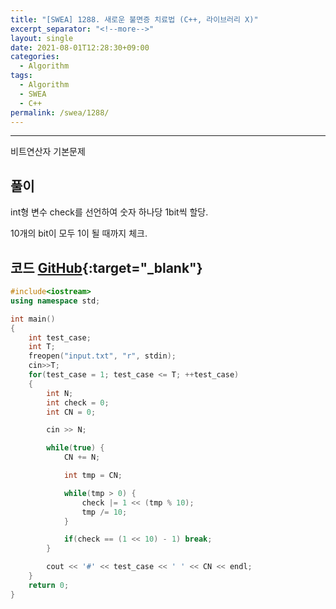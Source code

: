 ```yaml
---
title: "[SWEA] 1288. 새로운 불면증 치료법 (C++, 라이브러리 X)"
excerpt_separator: "<!--more-->"
layout: single
date: 2021-08-01T12:28:30+09:00
categories:
  - Algorithm
tags:
  - Algorithm
  - SWEA
  - C++
permalink: /swea/1288/
---
```

---

비트연산자 기본문제

## 풀이

int형 변수 check를 선언하여 숫자 하나당 1bit씩 할당.

10개의 bit이 모두 1이 될 때까지 체크.

<!--more-->


## 코드 [GitHub](https://github.com/unionyy/samsung-algorithm-21/blob/main/bitwise-operation/basic-problems/imsomnia/main.cpp){:target="_blank"}

```cpp
#include<iostream>
using namespace std;

int main()
{
	int test_case;
	int T;
	freopen("input.txt", "r", stdin);
	cin>>T;
	for(test_case = 1; test_case <= T; ++test_case)
	{
        int N;
        int check = 0;
        int CN = 0;

        cin >> N;

        while(true) {
            CN += N;

            int tmp = CN;

            while(tmp > 0) {
                check |= 1 << (tmp % 10);
                tmp /= 10;
            }

            if(check == (1 << 10) - 1) break;
        }

        cout << '#' << test_case << ' ' << CN << endl;
	}
	return 0;
}
```
